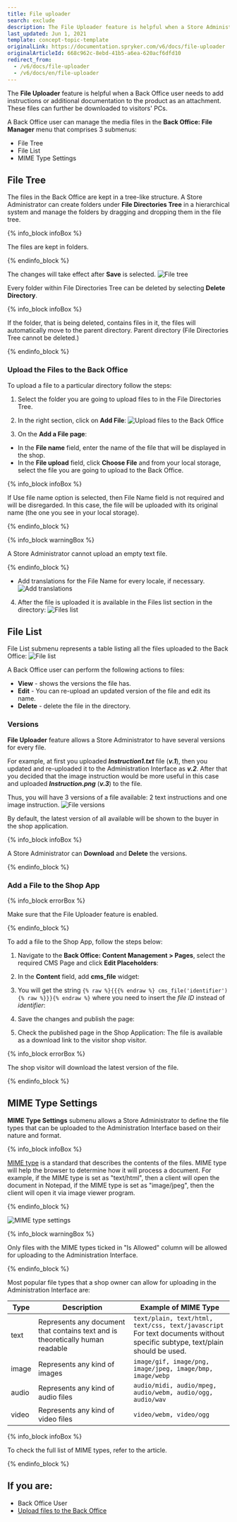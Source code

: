 ```yaml
---
title: File uploader
search: exclude
description: The File Uploader feature is helpful when a Store Administrator needs to add instructions or additional documentation to the product as an attachment.
last_updated: Jun 1, 2021
template: concept-topic-template
originalLink: https://documentation.spryker.com/v6/docs/file-uploader
originalArticleId: 668c962c-8ebd-41b5-a6ea-620acf6dfd10
redirect_from:
  - /v6/docs/file-uploader
  - /v6/docs/en/file-uploader
---
```


The **File Uploader** feature is helpful when a Back Office user needs to add instructions or additional documentation to the product as an attachment. These files can further be downloaded to visitors' PCs.

A Back Office user can manage the media files in the **Back Office: File Manager** menu that comprises 3 submenus:

* File Tree
* File List
* MIME Type Settings

## File Tree

The files in the Back Office are kept in a tree-like structure. A Store Administrator can create folders under **File Directories Tree** in a hierarchical system and manage the folders by dragging and dropping them in the file tree.

{% info_block infoBox %}

The files are kept in folders.

{% endinfo_block %}

The changes will take effect after **Save** is selected.
![File tree](https://spryker.s3.eu-central-1.amazonaws.com/docs/Features/Media+Management/File+Uploader/File+Uploader+Feature+Overview/file-tree.png)

Every folder within File Directories Tree can be deleted by selecting **Delete Directory**.

{% info_block infoBox %}

If the folder, that is being deleted, contains files in it, the files will automatically move to the parent directory. Parent directory (File Directories Tree cannot be deleted.)

{% endinfo_block %}

### Upload the Files to the Back Office
To upload a file to a particular directory follow the steps:

1. Select the folder you are going to upload files to in the File Directories Tree.
2. In the right section, click on **Add File**:
![Upload files to the Back Office](https://spryker.s3.eu-central-1.amazonaws.com/docs/Features/Media+Management/File+Uploader/File+Uploader+Feature+Overview/add-file.png)

3. On the **Add a File page**:
* In the **File name** field, enter the name of the file that will be displayed in the shop.
* In the **File upload** field, click **Choose File** and from your local storage, select the file you are going to upload to the Back Office.

{% info_block infoBox %}

If Use file name option is selected, then File Name field is not required and will be disregarded. In this case, the file will be uploaded with its original name (the one you see in your local storage).

{% endinfo_block %}

{% info_block warningBox %}

A Store Administrator cannot upload an empty text file.

{% endinfo_block %}

* Add translations for the File Name for every locale, if necessary.
![Add translations](https://spryker.s3.eu-central-1.amazonaws.com/docs/Features/Media+Management/File+Uploader/File+Uploader+Feature+Overview/add-file+menu.png)

4. After the file is uploaded it is available in the Files list section in the directory:
![Files list](https://spryker.s3.eu-central-1.amazonaws.com/docs/Features/Media+Management/File+Uploader/File+Uploader+Feature+Overview/files-list.png)

## File List
File List submenu represents a table listing all the files uploaded to the Back Office:
![File list](https://spryker.s3.eu-central-1.amazonaws.com/docs/Features/Media+Management/File+Uploader/File+Uploader+Feature+Overview/file-list.png)

A Back Office user can perform the following actions to files:

* **View** - shows the versions the file has.
* **Edit** - You can re-upload an updated version of the file and edit its name.
* **Delete** - delete the file in the directory.

### Versions
**File Uploader** feature allows a Store Administrator to have several versions for every file.

For example, at first you uploaded _**Instruction1.txt**_ file (**_v.1_**), then you updated and re-uploaded it to the Administration Interface as **_v.2_**.
After that you decided that the image instruction would be more useful in this case and uploaded **_Instruction.png_** (**_v.3_**) to the file.

Thus, you will have 3 versions of a file available: 2 text instructions and one image instruction.
![File versions](https://spryker.s3.eu-central-1.amazonaws.com/docs/Features/Media+Management/File+Uploader/File+Uploader+Feature+Overview/file-versions.png)

By default, the latest version of all available will be shown to the buyer in the shop application.

{% info_block infoBox %}

A Store Administrator can **Download** and **Delete** the versions.

{% endinfo_block %}

### Add a File to the Shop App

{% info_block errorBox %}

Make sure that the File Uploader feature is enabled.

{% endinfo_block %}

To add a file to the Shop App, follow the steps below:

1. Navigate to the **Back Office: Content Management > Pages**, select the required CMS Page and click **Edit Placeholders**:

2. In the **Content** field, add **cms_file** widget:

3. You will get the string `{% raw %}{{{% endraw %} cms_file('identifier'){% raw %}}}{% endraw %}` where you need to insert the _file ID_ instead of _identifier_:

4. Save the changes and publish the page:
5. Check the published page in the Shop Application:
The file is available as a download link to the visitor shop visitor.

{% info_block errorBox %}

The shop visitor will download the latest version of the file.

{% endinfo_block %}

## MIME Type Settings
**MIME Type Settings** submenu allows a Store Administrator to define the file types that can be uploaded to the Administration Interface based on their nature and format.

{% info_block infoBox %}

[MIME type](https://en.wikipedia.org/wiki/Media_type) is a standard that describes the contents of the files. MIME type will help the browser to determine how it will process a document. For example, if the MIME type is set as "text/html", then a client will open the document in Notepad, if the MIME type is set as "image/jpeg", then the client will open it via image viewer program.

{% endinfo_block %}

![MIME type settings](https://spryker.s3.eu-central-1.amazonaws.com/docs/Features/Media+Management/File+Uploader/File+Uploader+Feature+Overview/mime-type-settings.png)

{% info_block warningBox %}

Only files with the MIME types ticked in "Is Allowed" column will be allowed for uploading to the Administration Interface.

{% endinfo_block %}

Most popular file types that a shop owner can allow for uploading in the Administration Interface are:

| Type | Description | Example of MIME Type |
| --- | --- | --- |
| text | Represents any document that contains text and is theoretically human readable | `text/plain, text/html, text/css, text/javascript`<br>For text documents without specific subtype, text/plain should be used.|
|image | Represents any kind of images | `image/gif, image/png, image/jpeg, image/bmp, image/webp` |
| audio | Represents any kind of audio files | `audio/midi, audio/mpeg, audio/webm, audio/ogg, audio/wav` |
| video | Represents any kind of video files | `video/webm, video/ogg` |

{% info_block infoBox %}

To check the full list of MIME types, refer to the article.

{% endinfo_block %}


## If you are:

<div class="mr-container">
    <div class="mr-list-container">
        <!-- col2 -->
        <div class="mr-col">
            <ul class="mr-list mr-list-blue">
                <li class="mr-title"> Back Office User</li>
                <li><a href="/docs/scos/user/back-office-user-guides/{{page.version}}/content/file-manager/managing-file-tree.html#uploading-files" class="mr-link">Upload files to the Back Office</a></li>
                <!---<li><a href="/docs/scos/user/back-office-user-guides/{{page.version}}/content/content-items/adding-content-items-to-cms-pages-and-blocks.html#adding-content-item-widgets-to-pages" class="mr-link">Add a File to the Shop Application</a></li>-->
            </ul>
        </div>
    </div>
</div>

